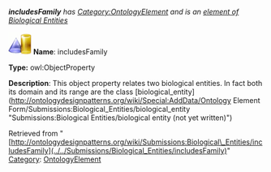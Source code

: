 ___includesFamily__ has [Category:OntologyElement](../../Category/OntologyElement "Category:OntologyElement") and is an [element of](../../Property/ElementOf "Property:ElementOf") [Biological Entities](../../Submissions/Biological_Entities "Submissions:Biological Entities")_


  




[![ObjectProperty](../../images/thumb/c/c3/ObjectProperty.gif/45px-ObjectProperty.gif)](../../Image/ObjectProperty.gif "ObjectProperty")
__Name__: includesFamily 


__Type:__ owl:ObjectProperty 


__Description__: This object property relates two biological entities. In fact both its domain and its range are the class  [biological\_entity](http://ontologydesignpatterns.org/wiki/Special:AddData/Ontology Element Form/Submissions:Biological_Entities/biological_entity "Submissions:Biological Entities/biological entity (not yet written)")





Retrieved from "[http://ontologydesignpatterns.org/wiki/Submissions:Biological\_Entities/includesFamily](../../Submissions/Biological_Entities/includesFamily)"
 [Category](http://ontologydesignpatterns.org/wiki/Special:Categories "Special:Categories"): [OntologyElement](../../Category/OntologyElement "Category:OntologyElement")